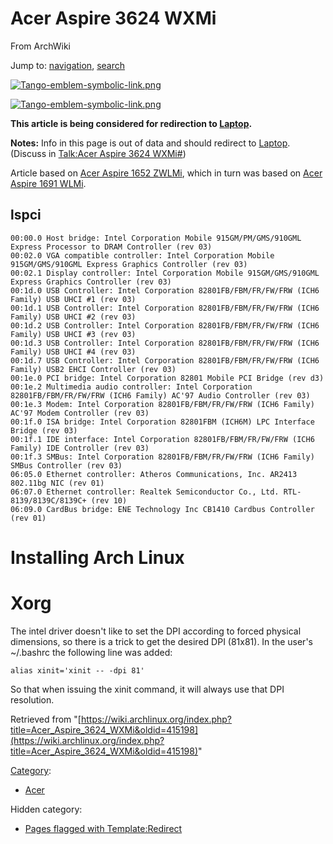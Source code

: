 # Acer Aspire 3624 WXMi

From ArchWiki

Jump to: [navigation](#column-one), [search](#searchInput)

[![Tango-emblem-symbolic-link.png](/images/f/f9/Tango-emblem-symbolic-link.png)](/index.php/File:Tango-emblem-symbolic-link.png)

[![Tango-emblem-symbolic-link.png](/images/f/f9/Tango-emblem-symbolic-link.png)](/index.php/File:Tango-emblem-symbolic-link.png)

**This article is being considered for redirection to [Laptop](/index.php/Laptop "Laptop").**

**Notes:** Info in this page is out of data and should redirect to [Laptop](/index.php/Laptop "Laptop"). (Discuss in [Talk:Acer Aspire 3624 WXMi#](https://wiki.archlinux.org/index.php/Talk:Acer_Aspire_3624_WXMi))

Article based on [Acer Aspire 1652 ZWLMi](/index.php?title=Acer_Aspire_1652_ZWLMi&action=edit&redlink=1 "Acer Aspire 1652 ZWLMi (page does not exist)"), which in turn was based on [Acer Aspire 1691 WLMi](/index.php/Acer_Aspire_1691_WLMi "Acer Aspire 1691 WLMi").

## lspci

```
00:00.0 Host bridge: Intel Corporation Mobile 915GM/PM/GMS/910GML Express Processor to DRAM Controller (rev 03)
00:02.0 VGA compatible controller: Intel Corporation Mobile 915GM/GMS/910GML Express Graphics Controller (rev 03)
00:02.1 Display controller: Intel Corporation Mobile 915GM/GMS/910GML Express Graphics Controller (rev 03)
00:1d.0 USB Controller: Intel Corporation 82801FB/FBM/FR/FW/FRW (ICH6 Family) USB UHCI #1 (rev 03)
00:1d.1 USB Controller: Intel Corporation 82801FB/FBM/FR/FW/FRW (ICH6 Family) USB UHCI #2 (rev 03)
00:1d.2 USB Controller: Intel Corporation 82801FB/FBM/FR/FW/FRW (ICH6 Family) USB UHCI #3 (rev 03)
00:1d.3 USB Controller: Intel Corporation 82801FB/FBM/FR/FW/FRW (ICH6 Family) USB UHCI #4 (rev 03)
00:1d.7 USB Controller: Intel Corporation 82801FB/FBM/FR/FW/FRW (ICH6 Family) USB2 EHCI Controller (rev 03)
00:1e.0 PCI bridge: Intel Corporation 82801 Mobile PCI Bridge (rev d3)
00:1e.2 Multimedia audio controller: Intel Corporation 82801FB/FBM/FR/FW/FRW (ICH6 Family) AC'97 Audio Controller (rev 03)
00:1e.3 Modem: Intel Corporation 82801FB/FBM/FR/FW/FRW (ICH6 Family) AC'97 Modem Controller (rev 03)
00:1f.0 ISA bridge: Intel Corporation 82801FBM (ICH6M) LPC Interface Bridge (rev 03)
00:1f.1 IDE interface: Intel Corporation 82801FB/FBM/FR/FW/FRW (ICH6 Family) IDE Controller (rev 03)
00:1f.3 SMBus: Intel Corporation 82801FB/FBM/FR/FW/FRW (ICH6 Family) SMBus Controller (rev 03)
06:05.0 Ethernet controller: Atheros Communications, Inc. AR2413 802.11bg NIC (rev 01)
06:07.0 Ethernet controller: Realtek Semiconductor Co., Ltd. RTL-8139/8139C/8139C+ (rev 10)
06:09.0 CardBus bridge: ENE Technology Inc CB1410 Cardbus Controller (rev 01)

```

# Installing Arch Linux

# Xorg

The intel driver doesn't like to set the DPI according to forced physical dimensions, so there is a trick to get the desired DPI (81x81). In the user's ~/.bashrc the following line was added:

```
alias xinit='xinit -- -dpi 81'

```

So that when issuing the xinit command, it will always use that DPI resolution.

Retrieved from "[https://wiki.archlinux.org/index.php?title=Acer_Aspire_3624_WXMi&oldid=415198](https://wiki.archlinux.org/index.php?title=Acer_Aspire_3624_WXMi&oldid=415198)"

[Category](/index.php/Special:Categories "Special:Categories"):

*   [Acer](/index.php/Category:Acer "Category:Acer")

Hidden category:

*   [Pages flagged with Template:Redirect](/index.php/Category:Pages_flagged_with_Template:Redirect "Category:Pages flagged with Template:Redirect")